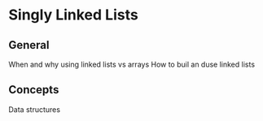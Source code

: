 # Singly Linked Lists

## General

When and why using linked lists vs arrays
How to buil an duse linked lists

## Concepts

Data structures

